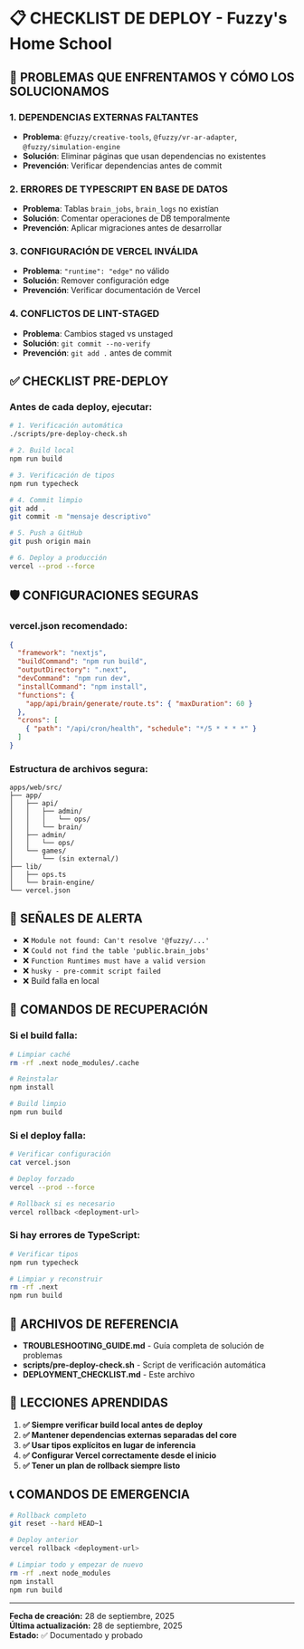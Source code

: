 # 📋 CHECKLIST DE DEPLOY - Fuzzy's Home School

## 🚨 PROBLEMAS QUE ENFRENTAMOS Y CÓMO LOS SOLUCIONAMOS

### **1. DEPENDENCIAS EXTERNAS FALTANTES**
- **Problema**: `@fuzzy/creative-tools`, `@fuzzy/vr-ar-adapter`, `@fuzzy/simulation-engine`
- **Solución**: Eliminar páginas que usan dependencias no existentes
- **Prevención**: Verificar dependencias antes de commit

### **2. ERRORES DE TYPESCRIPT EN BASE DE DATOS**
- **Problema**: Tablas `brain_jobs`, `brain_logs` no existían
- **Solución**: Comentar operaciones de DB temporalmente
- **Prevención**: Aplicar migraciones antes de desarrollar

### **3. CONFIGURACIÓN DE VERCEL INVÁLIDA**
- **Problema**: `"runtime": "edge"` no válido
- **Solución**: Remover configuración edge
- **Prevención**: Verificar documentación de Vercel

### **4. CONFLICTOS DE LINT-STAGED**
- **Problema**: Cambios staged vs unstaged
- **Solución**: `git commit --no-verify`
- **Prevención**: `git add .` antes de commit

## ✅ CHECKLIST PRE-DEPLOY

### **Antes de cada deploy, ejecutar:**

```bash
# 1. Verificación automática
./scripts/pre-deploy-check.sh

# 2. Build local
npm run build

# 3. Verificación de tipos
npm run typecheck

# 4. Commit limpio
git add .
git commit -m "mensaje descriptivo"

# 5. Push a GitHub
git push origin main

# 6. Deploy a producción
vercel --prod --force
```

## 🛡️ CONFIGURACIONES SEGURAS

### **vercel.json recomendado:**
```json
{
  "framework": "nextjs",
  "buildCommand": "npm run build",
  "outputDirectory": ".next",
  "devCommand": "npm run dev",
  "installCommand": "npm install",
  "functions": {
    "app/api/brain/generate/route.ts": { "maxDuration": 60 }
  },
  "crons": [
    { "path": "/api/cron/health", "schedule": "*/5 * * * *" }
  ]
}
```

### **Estructura de archivos segura:**
```
apps/web/src/
├── app/
│   ├── api/
│   │   ├── admin/
│   │   │   └── ops/
│   │   └── brain/
│   ├── admin/
│   │   └── ops/
│   └── games/
│       └── (sin external/)
├── lib/
│   ├── ops.ts
│   └── brain-engine/
└── vercel.json
```

## 🚨 SEÑALES DE ALERTA

- ❌ `Module not found: Can't resolve '@fuzzy/...'`
- ❌ `Could not find the table 'public.brain_jobs'`
- ❌ `Function Runtimes must have a valid version`
- ❌ `husky - pre-commit script failed`
- ❌ Build falla en local

## 🚀 COMANDOS DE RECUPERACIÓN

### **Si el build falla:**
```bash
# Limpiar caché
rm -rf .next node_modules/.cache

# Reinstalar
npm install

# Build limpio
npm run build
```

### **Si el deploy falla:**
```bash
# Verificar configuración
cat vercel.json

# Deploy forzado
vercel --prod --force

# Rollback si es necesario
vercel rollback <deployment-url>
```

### **Si hay errores de TypeScript:**
```bash
# Verificar tipos
npm run typecheck

# Limpiar y reconstruir
rm -rf .next
npm run build
```

## 📁 ARCHIVOS DE REFERENCIA

- **TROUBLESHOOTING_GUIDE.md** - Guía completa de solución de problemas
- **scripts/pre-deploy-check.sh** - Script de verificación automática
- **DEPLOYMENT_CHECKLIST.md** - Este archivo

## 🎯 LECCIONES APRENDIDAS

1. **✅ Siempre verificar build local antes de deploy**
2. **✅ Mantener dependencias externas separadas del core**
3. **✅ Usar tipos explícitos en lugar de inferencia**
4. **✅ Configurar Vercel correctamente desde el inicio**
5. **✅ Tener un plan de rollback siempre listo**

## 📞 COMANDOS DE EMERGENCIA

```bash
# Rollback completo
git reset --hard HEAD~1

# Deploy anterior
vercel rollback <deployment-url>

# Limpiar todo y empezar de nuevo
rm -rf .next node_modules
npm install
npm run build
```

---

**Fecha de creación:** 28 de septiembre, 2025  
**Última actualización:** 28 de septiembre, 2025  
**Estado:** ✅ Documentado y probado

